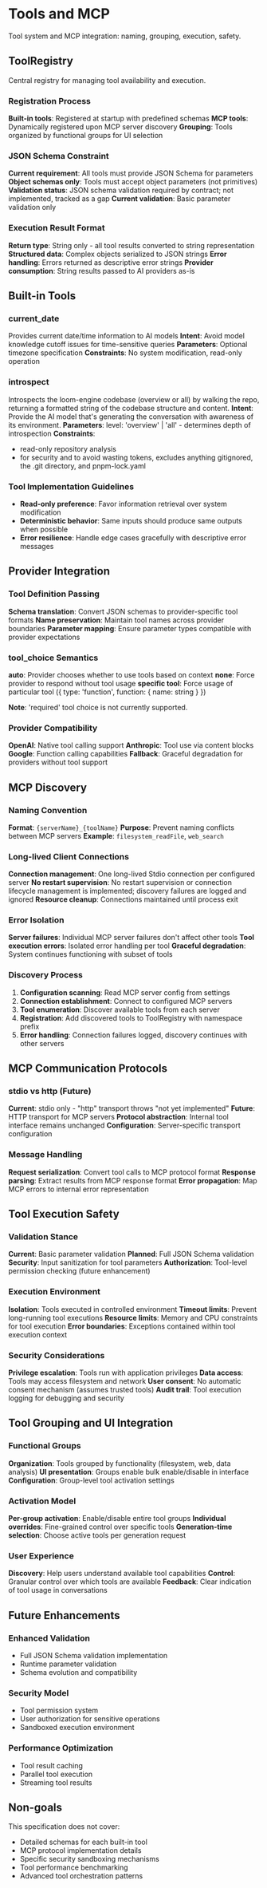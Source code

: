 # Tools and MCP

Tool system and MCP integration: naming, grouping, execution, safety.

## ToolRegistry

Central registry for managing tool availability and execution.

### Registration Process

**Built-in tools**: Registered at startup with predefined schemas
**MCP tools**: Dynamically registered upon MCP server discovery
**Grouping**: Tools organized by functional groups for UI selection

### JSON Schema Constraint

**Current requirement**: All tools must provide JSON Schema for parameters
**Object schemas only**: Tools must accept object parameters (not primitives)
**Validation status**: JSON schema validation required by contract; not implemented, tracked as a gap
**Current validation**: Basic parameter validation only

### Execution Result Format

**Return type**: String only - all tool results converted to string representation
**Structured data**: Complex objects serialized to JSON strings
**Error handling**: Errors returned as descriptive error strings
**Provider consumption**: String results passed to AI providers as-is

## Built-in Tools

### current_date

Provides current date/time information to AI models
**Intent**: Avoid model knowledge cutoff issues for time-sensitive queries
**Parameters**: Optional timezone specification
**Constraints**: No system modification, read-only operation

### introspect

Introspects the loom-engine codebase (overview or all) by walking the repo, returning a formatted string of the codebase structure and content.
**Intent**: Provide the AI model that's generating the conversation with awareness of its environment.
**Parameters**: level: 'overview' | 'all' - determines depth of introspection
**Constraints**:

- read-only repository analysis
- for security and to avoid wasting tokens, excludes anything gitignored, the .git directory, and pnpm-lock.yaml

### Tool Implementation Guidelines

- **Read-only preference**: Favor information retrieval over system modification
- **Deterministic behavior**: Same inputs should produce same outputs when possible
- **Error resilience**: Handle edge cases gracefully with descriptive error messages

## Provider Integration

### Tool Definition Passing

**Schema translation**: Convert JSON schemas to provider-specific tool formats
**Name preservation**: Maintain tool names across provider boundaries
**Parameter mapping**: Ensure parameter types compatible with provider expectations

### tool_choice Semantics

**auto**: Provider chooses whether to use tools based on context
**none**: Force provider to respond without tool usage
**specific tool**: Force usage of particular tool ({ type: 'function', function: { name: string } })

**Note**: 'required' tool choice is not currently supported.

### Provider Compatibility

**OpenAI**: Native tool calling support
**Anthropic**: Tool use via content blocks
**Google**: Function calling capabilities
**Fallback**: Graceful degradation for providers without tool support

## MCP Discovery

### Naming Convention

**Format**: `{serverName}_{toolName}`
**Purpose**: Prevent naming conflicts between MCP servers
**Example**: `filesystem_readFile`, `web_search`

### Long-lived Client Connections

**Connection management**: One long-lived Stdio connection per configured server
**No restart supervision**: No restart supervision or connection lifecycle management is implemented; discovery failures are logged and ignored
**Resource cleanup**: Connections maintained until process exit

### Error Isolation

**Server failures**: Individual MCP server failures don't affect other tools
**Tool execution errors**: Isolated error handling per tool
**Graceful degradation**: System continues functioning with subset of tools

### Discovery Process

1. **Configuration scanning**: Read MCP server config from settings
2. **Connection establishment**: Connect to configured MCP servers
3. **Tool enumeration**: Discover available tools from each server
4. **Registration**: Add discovered tools to ToolRegistry with namespace prefix
5. **Error handling**: Connection failures logged, discovery continues with other servers

## MCP Communication Protocols

### stdio vs http (Future)

**Current**: stdio only - "http" transport throws "not yet implemented"
**Future**: HTTP transport for MCP servers
**Protocol abstraction**: Internal tool interface remains unchanged
**Configuration**: Server-specific transport configuration

### Message Handling

**Request serialization**: Convert tool calls to MCP protocol format
**Response parsing**: Extract results from MCP response format
**Error propagation**: Map MCP errors to internal error representation

## Tool Execution Safety

### Validation Stance

**Current**: Basic parameter validation
**Planned**: Full JSON Schema validation
**Security**: Input sanitization for tool parameters
**Authorization**: Tool-level permission checking (future enhancement)

### Execution Environment

**Isolation**: Tools executed in controlled environment
**Timeout limits**: Prevent long-running tool executions
**Resource limits**: Memory and CPU constraints for tool execution
**Error boundaries**: Exceptions contained within tool execution context

### Security Considerations

**Privilege escalation**: Tools run with application privileges
**Data access**: Tools may access filesystem and network
**User consent**: No automatic consent mechanism (assumes trusted tools)
**Audit trail**: Tool execution logging for debugging and security

## Tool Grouping and UI Integration

### Functional Groups

**Organization**: Tools grouped by functionality (filesystem, web, data analysis)
**UI presentation**: Groups enable bulk enable/disable in interface
**Configuration**: Group-level tool activation settings

### Activation Model

**Per-group activation**: Enable/disable entire tool groups
**Individual overrides**: Fine-grained control over specific tools
**Generation-time selection**: Choose active tools per generation request

### User Experience

**Discovery**: Help users understand available tool capabilities
**Control**: Granular control over which tools are available
**Feedback**: Clear indication of tool usage in conversations

## Future Enhancements

### Enhanced Validation

- Full JSON Schema validation implementation
- Runtime parameter validation
- Schema evolution and compatibility

### Security Model

- Tool permission system
- User authorization for sensitive operations
- Sandboxed execution environment

### Performance Optimization

- Tool result caching
- Parallel tool execution
- Streaming tool results

## Non-goals

This specification does not cover:

- Detailed schemas for each built-in tool
- MCP protocol implementation details
- Specific security sandboxing mechanisms
- Tool performance benchmarking
- Advanced tool orchestration patterns
